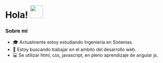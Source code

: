 # Hola! <img src="https://media.giphy.com/media/vFKqnCdLPNOKc/giphy.gif" height="40" />

### Sobre mi
- :mortar_board: Actualmente estoy estudiando Ingenieria en Sistemas.
- :hammer: Estoy buscando trabajar en el ambito del desarrollo web.
- :computer: Se utilizar html, css, javascript, en pleno aprendizaje de angular js.
